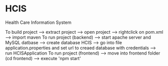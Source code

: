 # HCIS
Health Care Information System

To build project --> extract project --> open project --> rightclick on pom.xml --> import maven
To run project (backend) --> start apache server and MySQL datbase --> create database HCIS --> go into file application.properties and set url to creaed database with credentials --> run HCISApplication
To run project (frontend) --> move into frontend folder (cd frontend) --> execute 'npm start' 
